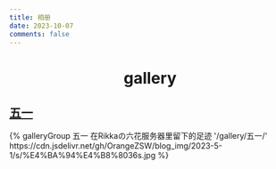 ```yaml
---
title: 相册
date: 2023-10-07
comments: false
---
```


# <center>gallery</center>

## [五一](五一/)

<div class="gallery-group-main">
{% galleryGroup 五一 在Rikkaの六花服务器里留下的足迹 '/gallery/五一/' https://cdn.jsdelivr.net/gh/OrangeZSW/blog_img/2023-5-1/s/%E4%BA%94%E4%B8%8036s.jpg %}
</div>
